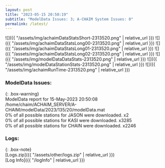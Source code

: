 ```yaml
---
layout: post
title: "2023-05-15 20:50:19"
subtitle: "ModelData Issues: 3; A-CHAIM System Issues: 0"
permalink: /latest/
---
```


![]({{ "/assets/img/achaimDataStatsShort-2313520.png" | relative_url }})
![]({{ "/assets/img/achaimDataStatsLong00-2313520.png" | relative_url }})
![]({{ "/assets/img/achaimDataStatsLong01-2313520.png" | relative_url }})
![]({{ "/assets/img/achaimDataStatsLong02-2313520.png" | relative_url }})
![]({{ "/assets/img/modelDataDataStats-2313520.png" | relative_url }})
![]({{ "/assets/img/modelDataStationStats-2313520.png" | relative_url }})
![]({{ "/assets/img/achaimRunTime-2313520.png" | relative_url }})


### ModelData Issues:  
  
{: .box-warning}  
 ModelData report for 15-May-2023 20:50:08   
 /home/chaim/ACHAIM_SERVER/A-CHAIM/modelData/2023/135/20/modelData.mat   
 0% of all possible stations for JASON were downloaded. x2   
 0% of all possible stations for KASI were downloaded. x3285   
 0% of all possible stations for CHAIN were downloaded. x2246   
  


### Logs:  
  
{: .box-note}  
[Logs.zip]({{ "/assets/other/logs.zip" | relative_url }})  
[Log Info]({{ "/logInfo" | relative_url }})  
